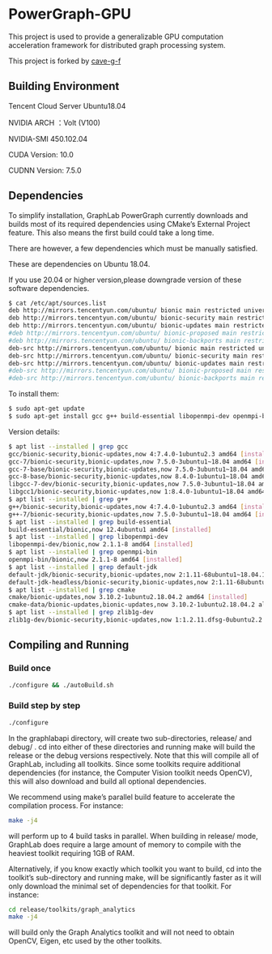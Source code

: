 # PowerGraph-GPU

This project is used to provide a generalizable GPU computation acceleration framework for distributed graph processing system.

This project is forked by [cave-g-f](https://github.com/cave-g-f/PowerGraph-GPU)

## Building Environment

Tencent Cloud Server Ubuntu18.04

NVIDIA ARCH ：Volt (V100)

NVIDIA-SMI 450.102.04

CUDA Version: 10.0

CUDNN Version: 7.5.0

## Dependencies

To simplify installation, GraphLab PowerGraph currently downloads and builds most of its required dependencies using CMake’s External Project feature. This also means the first build could take a long time.

There are however, a few dependencies which must be manually satisfied.

These are dependencies on Ubuntu 18.04.

If you use 20.04 or higher version,please downgrade version of these software dependencies.

```sh
$ cat /etc/apt/sources.list
deb http://mirrors.tencentyun.com/ubuntu/ bionic main restricted universe multiverse
deb http://mirrors.tencentyun.com/ubuntu/ bionic-security main restricted universe multiverse
deb http://mirrors.tencentyun.com/ubuntu/ bionic-updates main restricted universe multiverse
#deb http://mirrors.tencentyun.com/ubuntu/ bionic-proposed main restricted universe multiverse
#deb http://mirrors.tencentyun.com/ubuntu/ bionic-backports main restricted universe multiverse
deb-src http://mirrors.tencentyun.com/ubuntu/ bionic main restricted universe multiverse
deb-src http://mirrors.tencentyun.com/ubuntu/ bionic-security main restricted universe multiverse
deb-src http://mirrors.tencentyun.com/ubuntu/ bionic-updates main restricted universe multiverse
#deb-src http://mirrors.tencentyun.com/ubuntu/ bionic-proposed main restricted universe multiverse
#deb-src http://mirrors.tencentyun.com/ubuntu/ bionic-backports main restricted universe multiverse
```

To install them:

```sh
$ sudo apt-get update
$ sudo apt-get install gcc g++ build-essential libopenmpi-dev openmpi-bin default-jdk cmake zlib1g-dev git
```

Version details:

```sh
$ apt list --installed | grep gcc
gcc/bionic-security,bionic-updates,now 4:7.4.0-1ubuntu2.3 amd64 [installed]
gcc-7/bionic-security,bionic-updates,now 7.5.0-3ubuntu1~18.04 amd64 [installed,automatic]
gcc-7-base/bionic-security,bionic-updates,now 7.5.0-3ubuntu1~18.04 amd64 [installed,automatic]
gcc-8-base/bionic-security,bionic-updates,now 8.4.0-1ubuntu1~18.04 amd64 [installed]
libgcc-7-dev/bionic-security,bionic-updates,now 7.5.0-3ubuntu1~18.04 amd64 [installed,automatic]
libgcc1/bionic-security,bionic-updates,now 1:8.4.0-1ubuntu1~18.04 amd64 [installed]
$ apt list --installed | grep g++
g++/bionic-security,bionic-updates,now 4:7.4.0-1ubuntu2.3 amd64 [installed]
g++-7/bionic-security,bionic-updates,now 7.5.0-3ubuntu1~18.04 amd64 [installed,automatic]
$ apt list --installed | grep build-essential
build-essential/bionic,now 12.4ubuntu1 amd64 [installed]
$ apt list --installed | grep libopenmpi-dev
libopenmpi-dev/bionic,now 2.1.1-8 amd64 [installed]
$ apt list --installed | grep openmpi-bin
openmpi-bin/bionic,now 2.1.1-8 amd64 [installed]
$ apt list --installed | grep default-jdk
default-jdk/bionic-security,bionic-updates,now 2:1.11-68ubuntu1~18.04.1 amd64 [installed]
default-jdk-headless/bionic-security,bionic-updates,now 2:1.11-68ubuntu1~18.04.1 amd64 [installed,automatic]
$ apt list --installed | grep cmake
cmake/bionic-updates,now 3.10.2-1ubuntu2.18.04.2 amd64 [installed]
cmake-data/bionic-updates,bionic-updates,now 3.10.2-1ubuntu2.18.04.2 all [installed,automatic]
$ apt list --installed | grep zlib1g-dev
zlib1g-dev/bionic-security,bionic-updates,now 1:1.2.11.dfsg-0ubuntu2.2 amd64 [installed]
```


## Compiling and Running

### Build once

```sh
./configure && ./autoBuild.sh
```

### Build step by step

```sh
./configure
```

In the graphlabapi directory, will create two sub-directories, release/ and debug/ . cd into either of these directories and running make will build the release or the debug versions respectively. Note that this will compile all of GraphLab, including all toolkits. Since some toolkits require additional dependencies (for instance, the Computer Vision toolkit needs OpenCV), this will also download and build all optional dependencies.

We recommend using make’s parallel build feature to accelerate the compilation process. For instance:

```sh
make -j4
```

will perform up to 4 build tasks in parallel. When building in release/ mode, GraphLab does require a large amount of memory to compile with the heaviest toolkit requiring 1GB of RAM.

Alternatively, if you know exactly which toolkit you want to build, cd into the toolkit’s sub-directory and running make, will be significantly faster as it will only download the minimal set of dependencies for that toolkit. For instance:

```sh
cd release/toolkits/graph_analytics
make -j4
```

will build only the Graph Analytics toolkit and will not need to obtain OpenCV, Eigen, etc used by the other toolkits.
